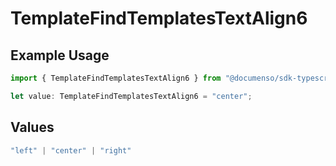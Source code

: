 # TemplateFindTemplatesTextAlign6

## Example Usage

```typescript
import { TemplateFindTemplatesTextAlign6 } from "@documenso/sdk-typescript/models/operations";

let value: TemplateFindTemplatesTextAlign6 = "center";
```

## Values

```typescript
"left" | "center" | "right"
```